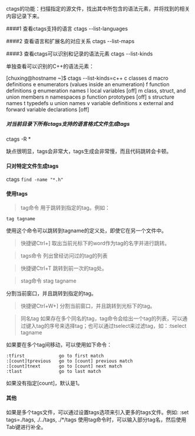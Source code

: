 
ctags的功能：扫描指定的源文件，找出其中所包含的语法元素，并将找到的相关内容记录下来。

####1 查看ctags支持的语言
ctags --list-languages

####2 查看语言和扩展名的对应关系
ctags --list-maps

####3 查看ctags可以识别和记录的语法元素
ctags --list-kinds

单独查看可以识别的C++的语法元素：

[chuxing@hostname ~]$ ctags --list-kinds=c++
c  classes
d  macro definitions
e  enumerators (values inside an enumeration)
f  function definitions
g  enumeration names
l  local variables [off]
m  class, struct, and union members
n  namespaces
p  function prototypes [off]
s  structure names
t  typedefs
u  union names
v  variable definitions
x  external and forward variable declarations [off]


##### 对当前目录下所有ctags支持的语言格式文件生成tags
ctags -R *

缺点很明显，tags会非常大，tags生成会非常慢，而且代码跳转会卡顿。

#### 只对特定文件生成tags
ctags `find -name "*.h"`

#### 使用tags
> tag命令
用于跳转到指定的tag。例如：

	tag tagname

使用这个命令可以跳转到tagname的定义处，即使它在另一个文件中。

> 快捷键Ctrl+]
取出当前光标下的word作为tag的名字并进行跳转。

>  tags命令
列出曾经访问过的tag的列表

>  快捷键Ctrl+T
跳转到前一次的tag处。

> stag命令
stag tagname

分割当前窗口，并且跳转到指定的tag。

> 快捷键Ctrl+W+]
分割当前窗口，并且跳转到光标下的tag。

> 同名tag
如果存在多个同名的tag，tag命令会给出一个tag的列表，可以通过键入tag的序号来选择tag；也可以通过tselect来过滤tag，如：:tselect tagname

如果要在多个tag间移动，可以使用如下命令：

	:tfirst             go to first match
	:[count]tprevious   go to [count] previous match
	:[count]tnext       go to [count] next match
	:tlast              go to last match


如果没有指定[count]，默认是1。

#### 其他

如果是多个tags文件，可以通过设置tags选项来引入更多的tags文件。例如: :set tags=./tags, ./../tags, ./*/tags
使用tag命令时，可以输入部分tag名，然后使用Tab键进行补全。




